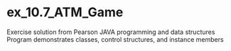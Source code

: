 # ex_10.7_ATM_Game
Exercise solution from Pearson JAVA programming and data structures  
Program demonstrates classes, control structures, and instance members
